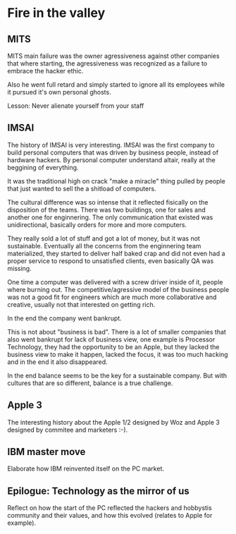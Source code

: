 # Fire in the valley

## MITS 

MITS main failure was the owner agressiveness against
other companies that where starting, the agressiveness was
recognized as a failure to embrace the hacker ethic.

Also he went full retard and simply started to ignore all
its employees while it pursued it's own personal ghosts.

Lesson: Never alienate yourself from your staff

## IMSAI

The history of IMSAI is very interesting. IMSAI was the first company
to build personal computers that was driven by business people, instead
of hardware hackers. By personal computer understand altair, really at
the beggining of everything.

It was the traditional high on crack "make a miracle" thing pulled
by people that just wanted to sell the a shitload of computers.

The cultural difference was so intense that it reflected fisically
on the disposition of the teams. There was two buildings, one for
sales and another one for enginnering. The only communication that
existed was unidirectional, basically orders for more and more computers.

They really sold a lot of stuff and got a lot of money, but it was not
sustainable. Eventually all the concerns from the enginnering team
materialized, they started to deliver half baked crap and did not even
had a proper service to respond to unsatisfied clients, even basically
QA was missing.

One time a computer was delivered with a screw driver inside of it, people
where burning out. The competitive/agressive model of the business people
was not a good fit for engineers which are much more collaborative and
creative, usually not that interested on getting rich.

In the end the company went bankrupt.

This is not about "business is bad". There is a lot of smaller companies
that also went bankrupt for lack of business view, one example is Processor
Technology, they had the opportunity to be an Apple, but they lacked the
business view to make it happen, lacked the focus, it was too much
hacking and in the end it also disappeared.

In the end balance seems to be the key for a sustainable company.
But with cultures that are so different, balance is a true challenge.

## Apple 3

The interesting history about the Apple 1/2 designed by Woz
and Apple 3 designed by commitee and marketers :-).

## IBM master move

Elaborate how IBM reinvented itself on the PC market.

## Epilogue: Technology as the mirror of us

Reflect on how the start of the PC reflected the hackers
and hobbystis community and their values, and how this
evolved (relates to Apple for example).
